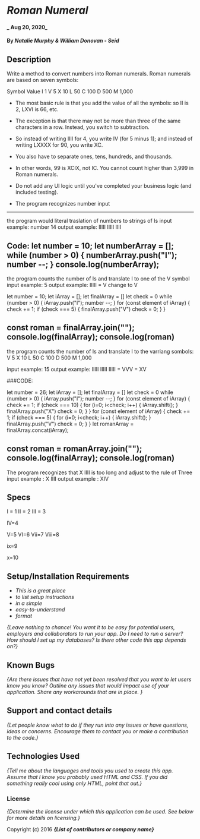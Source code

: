 # _Roman Numeral_

#### _ Aug 20, 2020_

#### By _**Natalie Murphy & William Donovan - Seid**_

## Description

Write a method to convert numbers into Roman numerals. Roman numerals are based on seven symbols:

Symbol  Value
I       1
V       5
X       10
L       50
C       100
D       500
M       1,000

* The most basic rule is that you add the value of all the symbols: so II is 2, LXVI is 66, etc.

* The exception is that there may not be more than three of the same characters in a row.
Instead, you switch to subtraction.

* So instead of writing IIII for 4, you write IV (for 5 minus 1); and instead of writing LXXXX for 90, you write XC.

* You also have to separate ones, tens, hundreds, and thousands. 

* In other words, 99 is XCIX, not IC. You cannot count higher than 3,999 in Roman numerals.

* Do not add any UI logic until you've completed your business logic (and included testing).

* The program recognizes number input

---------------------------------------- 


the program would literal traslation of numbers to strings of Is
  input example: number 14
  output example:  IIIII IIIII IIII

Code: 
let number = 10;
let numberArray = [];
while (number > 0) {
  numberArray.push("I");
  number --;
}
console.log(numberArray);
------------------------------------------
the program counts the number of Is and translate I to one of the V symbol
 input example: 5
 output example: IIIII = V change to V 

let number = 10;
let iArray = [];
let finalArray = []
let check = 0
while (number > 0) {
  iArray.push("I");
  number --;
}
for (const element of iArray) {
	check += 1;
  if (check === 5) {
  	finalArray.push("V")
    check = 0;
  }
}

const roman = finalArray.join("");
console.log(finalArray);
console.log(roman)
------------------------------------------
the program counts the number of Is and translate I to the varriang sombols:
V       5
X       10
L       50
C       100
D       500
M       1,000

 input example: 15
 output example: IIIII IIIII IIIII = VVV = XV 

###CODE:

let number = 26;
let iArray = [];
let finalArray = []
let check = 0
while (number > 0) {
  iArray.push("I");
  number --;
}
for (const element of iArray) {
	check += 1;
  if (check === 10) {
  	for (i=0; i<check; i++) {
  		iArray.shift();
    }
  	finalArray.push("X")
    check = 0;
  }
}
for (const element of iArray) {
 	check += 1;
  if (check === 5) {
  	for (i=0; i<check; i++) {
  		iArray.shift();
    }
    finalArray.push("V")
    check = 0;
  }
}
let romanArray = finalArray.concat(iArray);



const roman = romanArray.join("");
console.log(finalArray);
console.log(roman)
------------------------------------------ 







The program recognizes that X IIII is too long and adjust to the rule of Three 
 input example : X IIII
 output example : XIV




## Specs
I = 1
II = 2
III = 3 

IV=4 

V=5
VI=6
Vii=7
Viii=8

ix=9

x=10













## Setup/Installation Requirements

* _This is a great place_
* _to list setup instructions_
* _in a simple_
* _easy-to-understand_
* _format_

_{Leave nothing to chance! You want it to be easy for potential users, employers and collaborators to run your app. Do I need to run a server? How should I set up my databases? Is there other code this app depends on?}_

## Known Bugs

_{Are there issues that have not yet been resolved that you want to let users know you know?  Outline any issues that would impact use of your application.  Share any workarounds that are in place. }_

## Support and contact details

_{Let people know what to do if they run into any issues or have questions, ideas or concerns.  Encourage them to contact you or make a contribution to the code.}_

## Technologies Used

_{Tell me about the languages and tools you used to create this app. Assume that I know you probably used HTML and CSS. If you did something really cool using only HTML, point that out.}_

### License

*{Determine the license under which this application can be used.  See below for more details on licensing.}*

Copyright (c) 2016 **_{List of contributors or company name}_**